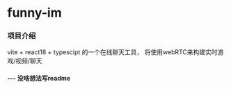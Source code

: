 # funny-im

### 项目介绍
  vite + react18 + typescipt 的一个在线聊天工具， 将使用webRTC来构建实时游戏/视频/聊天
 
#### ---  没啥想法写readme
